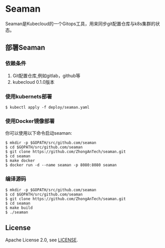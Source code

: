 # Seaman

Seaman是Kubecloud的一个Gitops工具，用来同步git配置仓库与k8s集群的状态。

## 部署Seaman

### 依赖条件

1. Git配置仓库,例如gitlab，github等
2. kubecloud 0.1.0版本


### 使用kubernets部署

    $ kubectl apply -f deploy/seaman.yaml


### 使用Docker镜像部署

你可以使用以下命令启动seaman:
    
    $ mkdir -p $GOPATH/src/github.com/seaman
    $ cd $GOPATH/src/github.com/seaman
    $ git clone https://github.com/ZhongAnTech/seaman.git
    $ cd seaman
    $ make docker
    $ docker run -d --name seaman -p 8080:8080 seaman


### 编译源码

    $ mkdir -p $GOPATH/src/github.com/seaman
    $ cd $GOPATH/src/github.com/seaman
    $ git clone https://github.com/ZhongAnTech/seaman.git
    $ cd seaman
    $ make build
    $ ./seaman

## License

Apache License 2.0, see [LICENSE](LICENSE).
